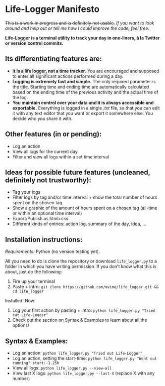 # Life-Logger Manifesto
~~This is a work in progress and is definitely not usable.~~ _If you want to look around and help out or tell me how I could improve the code, feel free._

__Life-Logger is a terminal utility to track your day in one-liners, à la Twitter or version control commits.__



## Its differentiating features are:
* __It is a life logger, not a time tracker.__ You are encouraged and supposed to enter all significant actions performed during a day.
* __Logging is extremely fast and simple.__ The only required parameter is the title. Starting time and ending time are automatically calculated based on the ending time of the previous activity and the actual time of the log.
* __You maintain control over your data and it is always accessible and exportable.__ Everything is logged in a single _.txt_ file, so that you can edit it with any text editor that you want or export it somewhere else. You decide who you share it with.

## Other features (in or pending):
* Log an action
* View all logs for the current day
* Filter and view all logs within a set time interval


## Ideas for possible future features (uncleaned, definitely not trustworthy):
* Tag your logs
* Filter logs by tag and/or time interval + show the total number of hours spent on the chosen tag
* Show a graphic of the amount of hours spent on a chosen tag (all-time or within an optional time interval)
* Export/Publish as html+css
* Different kinds of entries: action log, summary of the day, idea, ...


## Installation instructions:
_Requirements:_ Python (no version testing yet).

All you need to do is clone the repository or download ``life_logger.py`` to a folder in which you have writing permission. If you don't know what this is about, just do the following:

1. Fire up your terminal
2. Paste + intro: ``git clone https://github.com/mvime/life_logger.git && cd life_logger``

Installed! Now:

1. Log your first action by pasting + intro: ``python life_logger.py "Tried out Life-Logger"``
2. Check out the section on Syntax & Examples to learn about all the options!

## Syntax & Examples:
* Log an action: ``python life_logger.py "Tried out Life-Logger"``
* Log an action, setting the start-time: ``python life_logger.py "Went out running" start:-1.25h``
* View all logs: ``python life_logger.py --view-all``
* View last X logs: ``python life_logger.py --last-X`` (replace X with any number)
